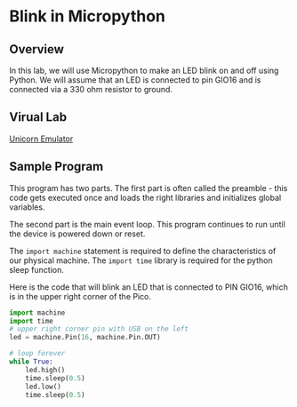 # Blink in Micropython

## Overview
In this lab, we will use Micropython to make an LED blink on and off using Python. We will assume that an LED is connected to pin GIO16 and is connected via a 330 ohm resistor to ground.

## Virual Lab

[Unicorn Emulator](http://micropython.org/unicorn/)

## Sample Program

This program has two parts.  The first part is often called the preamble - this code gets executed once and loads the right libraries and initializes global variables.

The second part is the main event loop.  This program continues to run until the device is powered down or reset.

The ```import machine``` statement is required to define the characteristics of our physical machine.  The ```import time``` library is required for the python sleep function.

Here is the code that will blink an LED that is connected to PIN GIO16, which is in the upper right corner of the Pico.

```py
import machine
import time
# upper right corner pin with USB on the left
led = machine.Pin(16, machine.Pin.OUT)

# loop forever
while True:
    led.high()
    time.sleep(0.5)
    led.low()
    time.sleep(0.5)
```
